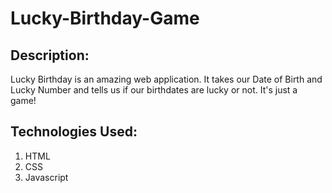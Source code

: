 # Lucky-Birthday-Game
## Description:
Lucky Birthday is an amazing web application. 
It takes our Date of Birth and Lucky Number and tells us if our birthdates are lucky or not.
It's just a game!
## Technologies Used:
  1. HTML
  2. CSS
  3. Javascript
